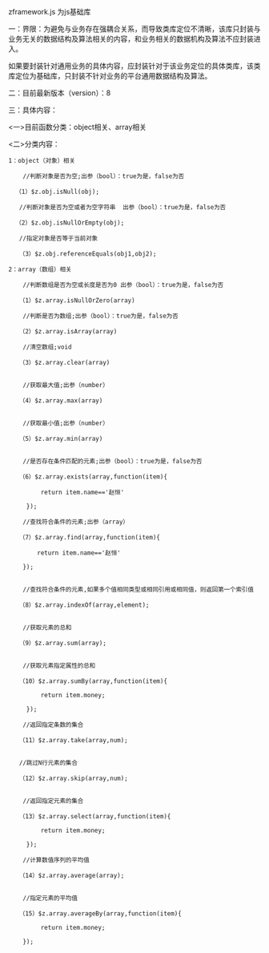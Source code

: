 zframework.js 为js基础库

一：界限：为避免与业务存在强耦合关系，而导致类库定位不清晰，该库只封装与业务无关的数据结构及算法相关的内容，和业务相关的数据机构及算法不应封装进入。

如果要封装针对通用业务的具体内容，应封装针对于该业务定位的具体类库，该类库定位为基础库，只封装不针对业务的平台通用数据结构及算法。

二：目前最新版本（version）：8

三：具体内容：

  <一>目前函数分类：object相关、array相关

  <二>分类内容：

    1：object（对象）相关

        //判断对象是否为空;出参（bool）：true为是，false为否

      （1）$z.obj.isNull(obj);   

       //判断对象是否为空或者为空字符串  出参（bool）：true为是，false为否

      （2）$z.obj.isNullOrEmpty(obj);  

       //指定对象是否等于当前对象

       （3）$z.obj.referenceEquals(obj1,obj2);

    2：array（数组）相关

        //判断数组是否为空或长度是否为0 出参（bool）：true为是，false为否

       （1）$z.array.isNullOrZero(array)   

        //判断是否为数组;出参（bool）：true为是，false为否

       （2）$z.array.isArray(array) 

        //清空数组;void

       （3）$z.array.clear(array) 


        //获取最大值;出参（number）

       （4）$z.array.max(array) 


        //获取最小值;出参（number）

       （5）$z.array.min(array) 


        //是否存在条件匹配的元素;出参（bool）：true为是，false为否

       （6）$z.array.exists(array,function(item){

             return item.name=='赵恒'

         });

        //查找符合条件的元素;出参（array）

       （7）$z.array.find(array,function(item){

            return item.name=='赵恒'

        });


        //查找符合条件的元素,如果多个值相同类型或相同引用或相同值，则返回第一个索引值

       （8）$z.array.indexOf(array,element);


        //获取元素的总和

       （9）$z.array.sum(array);


        //获取元素指定属性的总和

       （10）$z.array.sumBy(array,function(item){

             return item.money;

         });

        //返回指定条数的集合

       （11）$z.array.take(array,num);


       //跳过N行元素的集合

       （12）$z.array.skip(array,num);


        //返回指定元素的集合

       （13）$z.array.select(array,function(item){

             return item.money;

         });

        //计算数值序列的平均值

       （14）$z.array.average(array);


        //指定元素的平均值

       （15）$z.array.averageBy(array,function(item){

             return item.money;

        });
